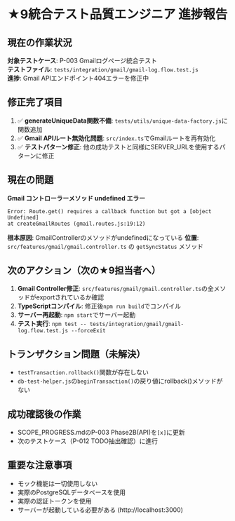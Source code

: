 # ★9統合テスト品質エンジニア 進捗報告

## 現在の作業状況

**対象テストケース**: P-003 Gmailログページ統合テスト  
**テストファイル**: `tests/integration/gmail/gmail-log.flow.test.js`  
**進捗**: Gmail APIエンドポイント404エラーを修正中

## 修正完了項目

1. ✅ **generateUniqueData関数不備**: `tests/utils/unique-data-factory.js`に関数追加
2. ✅ **Gmail APIルート無効化問題**: `src/index.ts`でGmailルートを再有効化
3. ✅ **テストパターン修正**: 他の成功テストと同様にSERVER_URLを使用するパターンに修正

## 現在の問題

**Gmail コントローラーメソッド undefined エラー**
```
Error: Route.get() requires a callback function but got a [object Undefined]
at createGmailRoutes (gmail.routes.js:19:12)
```

**根本原因**: GmailControllerのメソッドがundefinedになっている
**位置**: `src/features/gmail/gmail.controller.ts` の `getSyncStatus` メソッド

## 次のアクション（次の★9担当者へ）

1. **Gmail Controller修正**: `src/features/gmail/gmail.controller.ts`の全メソッドがexportされているか確認
2. **TypeScriptコンパイル**: 修正後`npm run build`でコンパイル
3. **サーバー再起動**: `npm start`でサーバー起動
4. **テスト実行**: `npm test -- tests/integration/gmail/gmail-log.flow.test.js --forceExit`

## トランザクション問題（未解決）

- `testTransaction.rollback()`関数が存在しない
- `db-test-helper.js`の`beginTransaction()`の戻り値にrollback()メソッドがない

## 成功確認後の作業

- SCOPE_PROGRESS.mdのP-003 Phase2B(API)を`[x]`に更新
- 次のテストケース（P-012 TODO抽出確認）に進行

## 重要な注意事項

- モック機能は一切使用しない
- 実際のPostgreSQLデータベースを使用
- 実際の認証トークンを使用
- サーバーが起動している必要がある (http://localhost:3000)